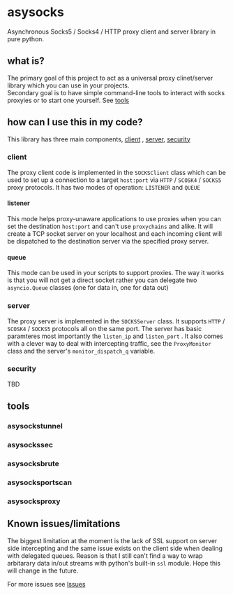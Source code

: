 # asysocks
Asynchronous Socks5 / Socks4 / HTTP proxy client and server library in pure python.

## what is?
The primary goal of this project to act as a universal proxy clinet/server library which you can use in your projects.  
Secondary goal is to have simple command-line tools to interact with socks proxyies or to start one yourself. See [tools](https://github.com/skelsec/asysocks#tools)  

## how can I use this in my code?
This library has three main components, [client](https://github.com/skelsec/asysocks#client) , [server](https://github.com/skelsec/asysocks#server), [security](https://github.com/skelsec/asysocks#security)

### client
The proxy client code is implemented in the `SOCKSClient` class which can be used to set up a connection to a target `host:port` via `HTTP` / `SCOSK4` / `SOCKS5` proxy protocols. It has two modes of operation: `LISTENER` and `QUEUE`

#### listener
This mode helps proxy-unaware applications to use proxies when you can set the destination `host:port` and can't use `proxychains` and alike.
It will create a TCP socket server on your localhost and each incoming client will be dispatched to the destination server via the specified proxy server.  

#### queue
This mode can be used in your scripts to support proxies. The way it works is that you will not get a direct socket rather you can delegate two `asyncio.Queue` classes (one for data in, one for data out)

### server
The proxy server is implemented in the `SOCKSServer` class. It supports `HTTP` / `SCOSK4` / `SOCKS5` protocols all on the same port. The server has basic paramteres most importantly the `listen_ip` and `listen_port` .
It also comes with a clever way to deal with intercepting traffic, see the `ProxyMonitor` class and the server's `monitor_dispatch_q` variable.

### security
TBD

## tools
### asysockstunnel
### asysockssec
### asysocksbrute
### asysocksportscan
### asysocksproxy

## Known issues/limitations
The biggest limitation at the moment is the lack of SSL support on server side intercepting and the same issue exists on the client side when dealing with delegated queues. Reason is that I still can't find a way to wrap arbitarary data in/out streams with python's built-in `ssl` module. Hope this will change in the future.

For more issues see [Issues](https://github.com/skelsec/asysocks/issues)
